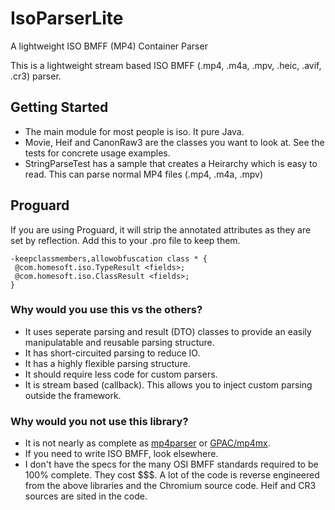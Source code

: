 # IsoParserLite
A lightweight ISO BMFF (MP4) Container Parser

This is a lightweight stream based ISO BMFF (.mp4, .m4a, .mpv, .heic, .avif, .cr3) parser.  

## Getting Started
- The main module for most people is iso.  It pure Java.
- Movie, Heif and CanonRaw3 are the classes you want to look at.  See the tests for concrete usage examples.
- StringParseTest has a sample that creates a Heirarchy which is easy to read.  This can parse normal MP4 files (.mp4, .m4a, .mpv)

## Proguard
If you are using Proguard, it will strip the annotated attributes as they are set by reflection.  Add this to your .pro file to keep them.
~~~
-keepclassmembers,allowobfuscation class * {
 @com.homesoft.iso.TypeResult <fields>;
 @com.homesoft.iso.ClassResult <fields>;
}
~~~

### Why would you use this vs the others?
- It uses seperate parsing and result (DTO) classes to provide an easily manipulatable and reusable parsing structure.
- It has short-circuited parsing to reduce IO.
- It has a highly flexible parsing structure.
- It should require less code for custom parsers.
- It is stream based (callback).  This allows you to inject custom parsing outside the framework.

### Why would you not use this library?
- It is not nearly as complete as [mp4parser](https://github.com/sannies/mp4parser) or [GPAC/mp4mx](https://github.com/gpac/gpac/wiki/mp4mx).
- If you need to write ISO BMFF, look elsewhere.
- I don't have the specs for the many OSI BMFF standards required to be 100% complete.  They cost $$$.  A lot of the code is reverse engineered from the above libraries and the Chromium source code.  Heif and CR3 sources are sited in the code.
